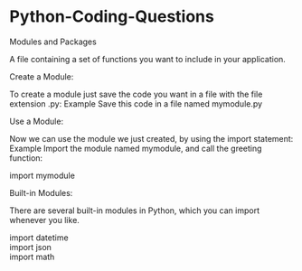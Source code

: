 # Python-Coding-Questions

Modules and Packages

A file containing a set of functions you want to include in your application.

Create a Module:

To create a module just save the code you want in a file with the file extension .py:
Example
Save this code in a file named mymodule.py

Use a Module:

Now we can use the module we just created, by using the import statement:
Example
Import the module named mymodule, and call the greeting function:

import mymodule

Built-in Modules:

There are several built-in modules in Python, which you can import whenever you like.

import datetime   
import json      
import math
